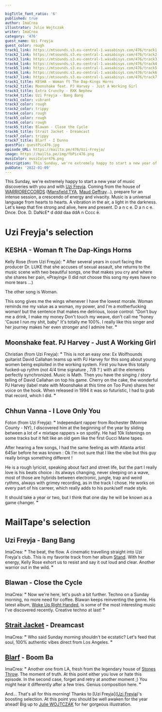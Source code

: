 ```yaml
---

bigTitle_font_ratio: '6'
published: true
author: ImaCrea
illustrator: Julie Wojtczak
writer: ImaCrea
category: '476'
guest_name: Uzi Freyja
guest_color: rough
track1_link: https://mtsounds.s3.eu-central-1.wasabisys.com/476/track1.mp3
track2_link: https://mtsounds.s3.eu-central-1.wasabisys.com/476/track2.mp3
track3_link: https://mtsounds.s3.eu-central-1.wasabisys.com/476/track3.mp3
track4_link: https://mtsounds.s3.eu-central-1.wasabisys.com/476/track4.mp3
track5_link: https://mtsounds.s3.eu-central-1.wasabisys.com/476/track5.mp3
track6_link: https://mtsounds.s3.eu-central-1.wasabisys.com/476/track6.mp3
track7_link: https://mtsounds.s3.eu-central-1.wasabisys.com/476/track7.mp3
track1_title: KESHA – Woman ft The Dap-Kings Horns
track2_title: Moonshake feat. PJ Harvey - Just A Working Girl
track3_title: Extra Crunchy - RXK Nephew
track4_title: Uzi Freyja - Bang Bang
track1_color: vibrant
track3_color: rough
track2_color: trippy
track4_color: rough
track5_color: rough
track6_color: rough
track5_title: Blawan - Close the Cycle
track6_title: Strait Jacket - Dreamcast
track7_color: trippy
track7_title: Blarf - I Dunno
guestPic: guestPic476.jpg
episode_URL: https://mailta.pe/476/Uzi-Freyja/
image: https://mailta.pe/img/fbPic476.png
musiColor: musiColor476.png
description: This Sunday, we're extremely happy to start a new year of music discoveries with you and with Uzi Freyja. Coming from the house of WARRIORECCORDS (Mansfield.TYA, Maud Geffray...), prepare for an intense session, a crescendo of energy and vivacity. Music is a universal language from hearts to hearts. A vibration in the air, a light in the darkness. Let's keep that fire strong and alive, here and present. D a n c e. D a n c e. Dnce. Dce. D. DaNcE* d ddd daa ddA n Cccc ē.
pubDate: '2022-01-09'
---
```

 
This Sunday, we're extremely happy to start a new year of music discoveries with you and with [Uzi Freyja](https://uzifreyja.bandcamp.com/album/stand). Coming from the house of [WARRIORECCORDS](https://www.warriorecords.com/) ([Mansfield.TYA](https://www.mailta.pe/445/mansfield-tya/), [Maud Geffray](https://www.mailta.pe/281/maud-geffray/)...), prepare for an intense session, a crescendo of energy and vivacity. Music is a universal language from hearts to hearts. A vibration in the air, a light in the darkness. Let's keep that fire strong and alive, here and present. D a n c e. D  a  n   c     e. Dnce. Dce. D. DaNcE* d ddd daa ddA n Cccc ē.


# Uzi Freyja's selection

##  KESHA - Woman ft The Dap-Kings Horns
Kelly Rose (from Uzi Freyja): **"** After several years in court facing the producer Dr. LUKE that she accuses of sexual assault, she returns to the music scene with two beautiful songs, one that makes you cry and where she shares her pain, «Praying» (I did not choose this song my eyes have no more tears ...)

The other song is Woman.

This song gives me the wings whenever I have the lowest morale. Woman reminds me my value as a woman, my power, and I'm a motherfucking woman!
but the sentence that makes me delirious, loose control:
"Don't buy me a drink, I make my money
Don't touch my weave, don't call me "honey
'Cause I run my shit, baby"
It's totally me 100%.
I really like this singer and her journey makes her even stronger and I admire her. **"** 

## Moonshake feat. PJ Harvey - Just A Working Girl
Christian (from Uzi Freyja): **"** This is not an easy one: Ex Wolfhounds guitarist David Callahan teams up with PJ Harvey for this song about young women being exploited in the working system.
First you have this totally fucked-up rythm (not 4/4 time signature , 7/8 ? ) with all the elements perfectly synchronized. Music is Math. Then you have the singing / story telling of David Callahan on top his game. Cherry on the cake, the wonderful PJ Harvey (label mate with Moonshake at this time on Too Pure) shares her voice on the hook. When released in 1994 it was so futuristic, I had to grab that record, which I did. **"** 

## Chhun Vanna - I Love Only You
Foton (from Uzi Freyja): **"** Independant rapper from Rochester (Monroe County - NY), I discovered him at the beginning of the year by sliding between a lot of « mixtape rappers » on spotify. He had 10k listenings on some tracks but it felt like an old gem like the first Gucci Mane tapes.

After hearing a few songs, I had the same feeling as with Atlanta artist 645ar before he was known : Ok I’m not sure that I like the vibe but this guy really brings something different !

He is a rough lyricist, speaking about fact and street life, but the part I really love is his beats choice : its always changing, never sleeping on a wave, most of those are hybrids between electronic, jungle, trap and weird rythms, always with grimey recording, as in the track I chose. He works on every part of his carreer, which really adds to his punk/self made style.

It should take a year or two, but I think that one day he will be known as a game changer. **"** 

# MailTape's selection

## Uzi Freyja - Bang Bang
ImaCrea: **"** The beat, the flow. A cinematic travelling straight into Uzi Freyja's club. This is my favorite track from her album [Stand](https://uzifreyja.bandcamp.com/album/stand). With her energy, Kelly Rose exhort us to resist and say it out loud and clear. Another warrior out in the wild. **"** 

## Blawan - Close the Cycle
ImaCrea: **"** Now we're here, let's push a bit further. Techno on a Sunday morning, no more need for coffee. Blawan keeps reinventing the genre. His latest album, [Woke Up Right Handed](https://blawan.bandcamp.com/album/woke-up-right-handed), is some of the most interesting music I've discovered recently. Creative techno at last! **"** 

## [Strait Jacket](https://laurarecs.bandcamp.com/album/l-a-u-r-a-004-guiding-light) - Dreamcast
ImaCrea: **"** Who said Sunday morning shouldn't be ecstatic? Let's feed that soul, 100% authentic vibes direct from Los Angeles. **"** 

## [Blarf](https://blarf.bandcamp.com/releases) - Boom Ba
ImaCrea: **"** Another one from LA, fresh from the legendary house of [Stones Throw](https://www.stonesthrow.com/). The moment of truth. At this point either you love or hate this episode. In the second case, forget and retry at another moment ;) You might hear it differently after a few tries. Genius composition here. **"** 


And... That's all for this morning! Thanks to [Uzi Freyja]([Uzi Freyja](https://uzifreyja.bandcamp.com/album/stand))'s boosting selection. At this point you should be well awaken for the year ahead! Big up to [Julie WOJTCZAK](https://www.instagram.com/julie_wo/) for her gorgeous illustration.
